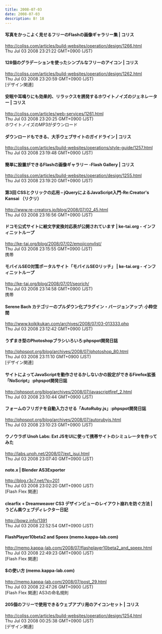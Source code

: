 ```yaml
---
title: 2008-07-03
date: 2008-07-03
description: B! 18
---
```


####   写真をかっこよく見せるフリーのFlashの画像ギャラリー集 | コリス
http://coliss.com/articles/build-websites/operation/design/1266.html<br>
Thu Jul 03 2008 23:21:22 GMT+0900 (JST)<br>


####   128個のグラデーションを使ったシンプルなフリーのアイコン | コリス
http://coliss.com/articles/build-websites/operation/design/1262.html<br>
Thu Jul 03 2008 23:20:59 GMT+0900 (JST)<br>
[デザイン関連]


####   安眠や耳鳴りにも効果的、リラックスを誘発するホワイトノイズのジェネレーター | コリス
http://coliss.com/articles/web-services/1261.html<br>
Thu Jul 03 2008 23:20:25 GMT+0900 (JST)<br>
ホワイトノイズのMP3がダウンロード


####   ダウンロードもできる、大手ウェブサイトのガイドライン | コリス
http://coliss.com/articles/build-websites/operations/style-guide/1257.html<br>
Thu Jul 03 2008 23:19:48 GMT+0900 (JST)<br>


####   簡単に設置ができるFlashの画像ギャラリー -Flash Gallery | コリス
http://coliss.com/articles/build-websites/operation/design/1255.html<br>
Thu Jul 03 2008 23:19:20 GMT+0900 (JST)<br>


####   第3回 CSSとクリックの応用 – jQueryによるJavaScript入門-Re:Creator's Kansai （リクリ）
http://www.re-creators.jp/blog/2008/07/02_45.html<br>
Thu Jul 03 2008 23:16:56 GMT+0900 (JST)<br>


#### ドコモ公式サイトに絵文字変換対応表が公開されています | ke-tai.org - インフィニットループ
http://ke-tai.org/blog/2008/07/02/emojiconvlist/<br>
Thu Jul 03 2008 23:15:55 GMT+0900 (JST)<br>
携帯


#### モバイルSEO対策ポータルサイト「モバイルSEOリッチ」 | ke-tai.org - インフィニットループ
http://ke-tai.org/blog/2008/07/01/seorich/<br>
Thu Jul 03 2008 23:14:58 GMT+0900 (JST)<br>
携帯


#### Serene Bach カテゴリーのプルダウン化プラグイン・バージョンアップ: 小粋空間
http://www.koikikukan.com/archives/2008/07/03-013333.php<br>
Thu Jul 03 2008 23:12:42 GMT+0900 (JST)<br>


#### うずまき型のPhotoshopブラシいろいろ:phpspot開発日誌
http://phpspot.org/blog/archives/2008/07/photoshop_80.html<br>
Thu Jul 03 2008 23:11:10 GMT+0900 (JST)<br>
[デザイン関連]


#### サイトによってJavaScriptを動作させるかしないかの設定ができるFirefox拡張「NoScript」:phpspot開発日誌
http://phpspot.org/blog/archives/2008/07/javascriptfiref_2.html<br>
Thu Jul 03 2008 23:10:44 GMT+0900 (JST)<br>


#### フォームのフリガナを自動入力させる「AutoRuby.js」:phpspot開発日誌
http://phpspot.org/blog/archives/2008/07/autorubyjs.html<br>
Thu Jul 03 2008 23:10:23 GMT+0900 (JST)<br>


#### ウノウラボ Unoh Labs: Ext JSをUIに使って携帯サイトのシミュレータを作ってみた
http://labs.unoh.net/2008/07/ext_jsui.html<br>
Thu Jul 03 2008 23:07:40 GMT+0900 (JST)<br>


#### note.x  |    Blender AS3Exporter
http://blog.r3c7.net/?p=201<br>
Thu Jul 03 2008 23:02:20 GMT+0900 (JST)<br>
[Flash Flex 関連]


####   clearfix + Dreamweaver CS3 デザインビューのレイアウト崩れを防ぐ方法 | うどん県ウェブディレクター日記
http://bowz.info/1391<br>
Thu Jul 03 2008 22:52:54 GMT+0900 (JST)<br>


#### FlashPlayer10beta2 and Speex (memo.kappa-lab.com)
http://memo.kappa-lab.com/2008/07/flashplayer10beta2_and_speex.html<br>
Thu Jul 03 2008 22:49:23 GMT+0900 (JST)<br>
[Flash Flex 関連]


#### $の使い方 (memo.kappa-lab.com)
http://memo.kappa-lab.com/2008/07/post_29.html<br>
Thu Jul 03 2008 22:47:26 GMT+0900 (JST)<br>
[Flash Flex 関連] AS3の命名規則


####   205個のフリーで使用できるウェブアプリ用のアイコンセット | コリス
http://coliss.com/articles/build-websites/operation/design/1254.html<br>
Thu Jul 03 2008 00:25:38 GMT+0900 (JST)<br>
[デザイン関連]


